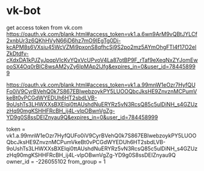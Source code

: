 # vk-bot


get access token from vk.com
https://oauth.vk.com/blank.html#access_token=vk1.a.6wn9ArM9vQBtJYLCf2xnbUr3z6QKhHVyN66jD6hz7mO9IEgTg0Di-kcAPM8s6VXsiu45WcVZMi9pxonS8qfhcSj9S2po2mz5AYmOhgFTl4f17O2elZkDtdfv-cXdxDA1kPJZyJpqpVIcKvYQxVcUPvoV4La87otBP9F_rTaf9eXeqNxZYJomEwpoSX4Oq0rBlC8wsAM2yZy6lpMAp2lJfg&expires_in=0&user_id=784458999





https://oauth.vk.com/blank.html#access_token=vk1.a.99mnW1eOzr7HyfQUFo0iV9CyrBVehQ0k7S867EBlwebzoykPY5LUOOQbcJksHE9ZnvznMCPumVkeBt0vPCGdWYEDUh6HT2sbdLVB-9oUshTs3LHWXXsBXEIqi0ttAUshdNuERYRz5vN3RcsQ85c5ulDiNH_s4GZUzzHq90mgKSHHFRcBH_ij4L-vlpOBwnVgZg-YD9g0S8ssDEIZnyau9Q&expires_in=0&user_id=784458999


token = vk1.a.99mnW1eOzr7HyfQUFo0iV9CyrBVehQ0k7S867EBlwebzoykPY5LUOOQbcJksHE9ZnvznMCPumVkeBt0vPCGdWYEDUh6HT2sbdLVB-9oUshTs3LHWXXsBXEIqi0ttAUshdNuERYRz5vN3RcsQ85c5ulDiNH_s4GZUzzHq90mgKSHHFRcBH_ij4L-vlpOBwnVgZg-YD9g0S8ssDEIZnyau9Q
owner_id = -226055102
from_group = 1